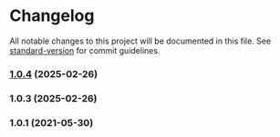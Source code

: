 # Changelog

All notable changes to this project will be documented in this file. See [standard-version](https://github.com/conventional-changelog/standard-version) for commit guidelines.

### [1.0.4](https://github.com/asmartbear/distributed-logical-time/compare/v1.0.3...v1.0.4) (2025-02-26)



### 1.0.3 (2025-02-26)



### 1.0.1 (2021-05-30)
